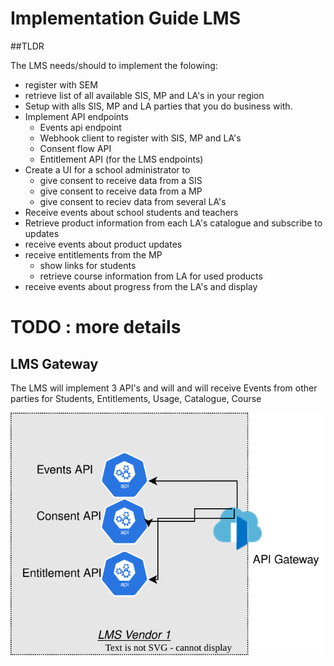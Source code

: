 # Implementation Guide LMS

##TLDR

The LMS needs/should to implement the folowing:
* register with SEM
* retrieve list of all available SIS, MP and LA's in your region
* Setup with alls SIS, MP and LA parties that you do business with.
* Implement API endpoints
  * Events api endpoint
  * Webhook client to register with SIS, MP and LA's
  * Consent flow API 
  * Entitlement API (for the LMS endpoints)
* Create a UI for a school administrator to 
  * give consent to receive data from a SIS
  * give consent to receive data from a MP
  * give consent to reciev data from several LA's
* Receive events about school students and teachers
* Retrieve product information from each LA's catalogue and subscribe to updates
* receive events about product updates
* receive entitlements from the MP 
  * show links for students
  * retrieve course information from LA for used products
* receive events about progress from the LA's and display

# TODO : more details


## LMS Gateway
The LMS will implement 3 API's and will and will receive Events from other parties for Students, Entitlements, Usage, Catalogue, Course 

![architecture](diagrams/Saas_Vendor_Infrastructure-LMS_Vendor_Gateway.drawio.svg)